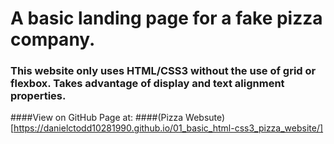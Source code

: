 # A basic landing page for a fake pizza company.
### This website only uses HTML/CSS3 without the use of grid or flexbox. Takes advantage of display and text alignment properties.
####View on GitHub Page at:
####(Pizza Websute)[https://danielctodd10281990.github.io/01_basic_html-css3_pizza_website/]
